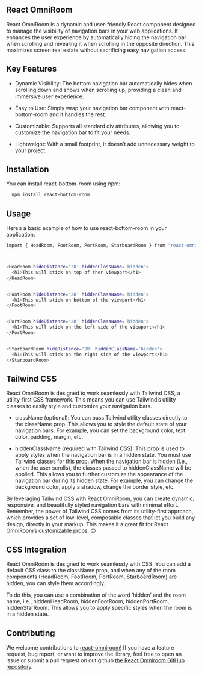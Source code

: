   ## React OmniRoom


  React OmniRoom is a dynamic and user-friendly React component designed to manage the visibility of navigation bars in your web applications. It enhances the user experience by automatically hiding the navigation bar when scrolling and revealing it when scrolling in the opposite direction. This maximizes screen real estate without sacrificing easy navigation access.

  ## Key Features

  - Dynamic Visibility: The bottom navigation bar automatically hides when scrolling down and shows when scrolling up, providing a clean and immersive user experience.

  - Easy to Use: Simply wrap your navigation bar component with react-bottom-room and it handles the rest.

  - Customizable: Supports all standard div attributes, allowing you to customize the navigation bar to fit your needs.

  - Lightweight: With a small footprint, it doesn’t add unnecessary weight to your project.

  ## Installation

  You can install react-bottom-room using npm:

  ```bash
    npm install react-bottom-room
  ```

  ## Usage

  Here’s a basic example of how to use react-bottom-room in your application:

  ``` bash
  import { HeadRoom, FootRoom, PortRoom, StarboardRoom } from 'react-omniroom';



  <HeadRoom hideDistance='28' hiddenClassName='hidden'>
    <h1>This will stick on top of ther viewport</h1>
  </HeadRoom>


  <FootRoom hideDistance='28' hiddenClassName='hidden'>
    <h1>This will stick on bottom of the viewport</h1>
  </FootRoom>
  

  <PortRoom hideDistance='28' hiddenClassName='hidden'>
    <h1>This will stick on the left side of the viewport</h1>
  </PortRoom>


  <StarboardRoom hideDistance='28' hiddenClassName='hidden'>
    <h1>This will stick on the right side of the viewport</h1>
  </StarboardRoom>

  ```


  ## Tailwind CSS
  React OmniRoom is designed to work seamlessly with Tailwind CSS, a utility-first CSS framework. This means you can use Tailwind’s utility classes to easily style and customize your navigation bars.

  - className (optional): You can pass Tailwind utility classes directly to the className prop. This allows you to style the default state of your navigation bars. For example, you can set the background color, text color, padding, margin, etc.

  - hiddenClassName (required with Tailwind CSS): This prop is used to apply styles when the navigation bar is in a hidden state. You must use Tailwind classes for this prop. When the navigation bar is hidden (i.e., when the user scrolls), the classes passed to hiddenClassName will be applied. This allows you to further customize the appearance of the navigation bar during its hidden state. For example, you can change the background color, apply a shadow, change the border style, etc.

  By leveraging Tailwind CSS with React OmniRoom, you can create dynamic, responsive, and beautifully styled navigation bars with minimal effort. Remember, the power of Tailwind CSS comes from its utility-first approach, which provides a set of low-level, composable classes that let you build any design, directly in your markup. This makes it a great fit for React OmniRoom’s customizable props. 😊


  ## CSS Integration
   React OmniRoom is designed to work seamlessly with CSS. You can add a default CSS class to the className prop, and when any of the room components (HeadRoom, FootRoom, PortRoom, StarboardRoom) are hidden, you can style them accordingly.

  To do this, you can use a combination of the word ‘hidden’ and the room name, i.e., hiddenHeadRoom, hiddenFootRoom, hiddenPortRoom, hiddenStarRoom. This allows you to apply specific styles when the room is in a hidden state.


  ## Contributing

  We welcome contributions to [react-omniroom!](https://www.npmjs.com/package/react-omniroom) If you have a feature request, bug report, or want to improve the library, feel free to open an issue or submit a pull request on out github [the React Omniroom GitHub repository](https://github.com/DamifeZion/react-omniroom).